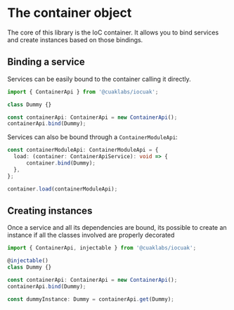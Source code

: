 # The container object

The core of this library is the IoC container. It allows you to bind services and create instances based on those bindings.

## Binding a service

Services can be easily bound to the container calling it directly.

```ts
import { ContainerApi } from '@cuaklabs/iocuak';

class Dummy {}

const containerApi: ContainerApi = new ContainerApi();
containerApi.bind(Dummy);

```

Services can also be bound through a `ContainerModuleApi`:

```ts
const containerModuleApi: ContainerModuleApi = {
  load: (container: ContainerApiService): void => {
      container.bind(Dummy);
  },
};

container.load(containerModuleApi);
```

## Creating instances

Once a service and all its dependencies are bound, its possible to create an instance if all the classes involved are properly decorated

```ts
import { ContainerApi, injectable } from '@cuaklabs/iocuak';

@injectable()
class Dummy {}

const containerApi: ContainerApi = new ContainerApi();
containerApi.bind(Dummy);

const dummyInstance: Dummy = containerApi.get(Dummy);
```
